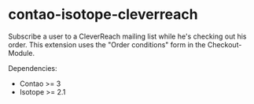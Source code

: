 contao-isotope-cleverreach
=======================

Subscribe a user to a CleverReach mailing list while he's checking out his order.
This extension uses the "Order conditions" form in the Checkout-Module.

Dependencies:

* Contao >= 3
* Isotope >= 2.1